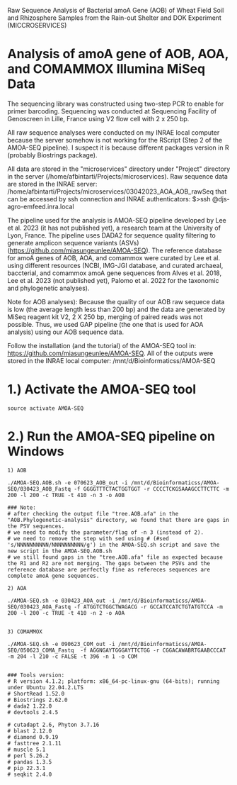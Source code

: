 Raw Sequence Analysis of Bacterial amoA Gene (AOB) of Wheat Field Soil and Rhizosphere Samples from the Rain-out Shelter and DOK Experiment (MICCROSERVICES)

# Analysis of amoA gene of AOB, AOA, and COMAMMOX Illumina MiSeq Data

The sequencing library was constructed using two-step PCR to enable for primer barcoding. Sequencing was conducted at Sequencing Facility of Genoscreen in Lille, France using V2 flow cell with 2 x 250 bp.

All raw sequence analyses were conducted on my  INRAE local computer because the server somehow is not working for the RScript (Step 2 of the AMOA-SEQ pipeline). I suspect it is because different packages version in R (probably Biostrings package).

All data are stored in the "microservices" directory under "Project" directory in the server (/home/afbintarti/Projects/microservices). Raw sequence data are stored in the INRAE server:
/home/afbintarti/Projects/microservices/03042023_AOA_AOB_rawSeq
that can be accessed by ssh connection and INRAE authenticators: $>ssh <inrae-username>@djs-agro-emfeed.inra.local

The pipeline used for the analysis is AMOA-SEQ pipeline developed by Lee et  al. 2023 (it has not published yet), a research team at the University of Lyon, France. The pipeline uses DADA2 for sequence quality filtering to generate amplicon sequence variants (ASVs) (https://github.com/miasungeunlee/AMOA-SEQ). The reference database for amoA genes of AOB, AOA, and comammox were curated by Lee et al. using different resources (NCBI, IMG-JGI database, and curated archaeal, baccterial, and comammox amoA gene sequences from Alves et al. 2018, Lee et al. 2023 (not published yet), Palomo et al. 2022 for the taxonomic and phylogenetic analyses).

Note for AOB analyses): Because the quality of our AOB raw sequece data is low (the average length less than 200 bp) and the data are generated by MiSeq reagent kit V2, 2 X 250 bp, merging of paired reads was not possible. Thus, we used GAP pipeline (the one that is used for AOA analysis) using our AOB sequence data.

Follow the installation (and the tutorial) of the AMOA-SEQ tool in: https://github.com/miasungeunlee/AMOA-SEQ. All of the outputs were stored in the INRAE local computer:
/mnt/d/Bioinformaticss/AMOA-SEQ

# 1.) Activate the AMOA-SEQ tool
```
source activate AMOA-SEQ
```

# 2.) Run the AMOA-SEQ pipeline on Windows
```
1) AOB

./AMOA-SEQ.AOB.sh -e 070623_AOB_out -i /mnt/d/Bioinformaticss/AMOA-SEQ/030423_AOB_Fastq -f GGGGTTTCTACTGGTGGT -r CCCCTCKGSAAAGCCTTCTTC -m 200 -l 200 -c TRUE -t 410 -n 3 -o AOB

### Note:
# after checking the output file "tree.AOB.afa" in the "AOB.Phylogenetic-analysis" directory, we found that there are gaps in the PSV sequences.
# we need to modify the parameter/flag of -n 3 (instead of 2).
# we need to remove the step with sed using # (#sed 's/NNNNNNNNNN/NNNNNNNNNN/g') in the AMOA-SEQ.sh script and save the new script in the AMOA-SEQ.AOB.sh
# we still found gaps in the "tree.AOB.afa" file as expected because the R1 and R2 are not merging. The gaps between the PSVs and the reference database are perfectly fine as refereces sequences are complete amoA gene sequences. 

2) AOA

./AMOA-SEQ.sh -e 030423_AOA_out -i /mnt/d/Bioinformaticss/AMOA-SEQ/030423_AOA_Fastq -f ATGGTCTGGCTWAGACG -r GCCATCCATCTGTATGTCCA -m 200 -l 200 -c TRUE -t 410 -n 2 -o AOA


3) COMAMMOX

./AMOA-SEQ.sh -e 090623_COM_out -i /mnt/d/Bioinformaticss/AMOA-SEQ/050623_COMA_Fastq  -f AGGNGAYTGGGAYTTCTGG -r CGGACAWABRTGAABCCCAT -m 204 -l 210 -c FALSE -t 396 -n 1 -o COM


### Tools version:
# R version 4.1.2; platform: x86_64-pc-linux-gnu (64-bits); running under Ubuntu 22.04.2.LTS
# ShortRead 1.52.0
# Biostrings 2.62.0
# dada2 1.22.0
# devtools 2.4.5

# cutadapt 2.6, Phyton 3.7.16
# blast 2.12.0
# diamond 0.9.19
# fasttree 2.1.11
# muscle 5.1
# perl 5.26.2
# pandas 1.3.5
# pip 22.3.1
# seqkit 2.4.0
```


